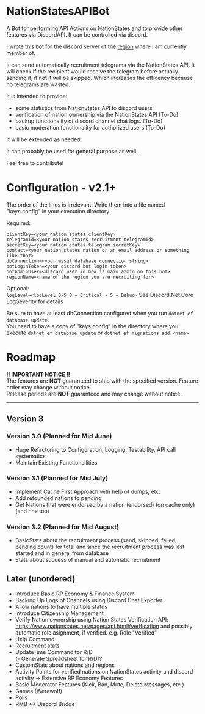 # NationStatesAPIBot
A Bot for performing API Actions on NationStates and to provide other features via DiscordAPI. It can be controlled via discord.

I wrote this bot for the discord server of the [region](https://www.nationstates.net/region=the_free_nations_region "The Free Nations Region") where i am currently member of. 

It can send automatically recruitment telegrams via the NationStates API.
It will check if the recipient would receive the telegram before actually sending it, if not it will be skipped. Which increases the efficency because no telegrams are wasted.

It is intended to provide:
  - some statistics from NationStates API to discord users
  - verification of nation ownership via the NationStates API (To-Do)
  - backup functionality of discord channel chat logs. (To-Do)
  - basic moderation functionality for authorized users (To-Do)
  
It will be extended as needed.

It can probably be used for general purpose as well.

Feel free to contribute!

# Configuration - v2.1+

The order of the lines is irrelevant. Write them into a file named "keys.config" in your execution directory.  

Required:

`clientKey=<your nation states clientKey>`  
`telegramId=<your nation states recruitment telegramId>`  
`secretKey=<your nation states telegram secretKey>`  
`contact=<your nation states nation or an email address or something like that>`  
`dbConnection=<your mysql database connection string>`  
`botLoginToken=<your discord bot login token>`  
`botAdminUser=<discord user id how is main admin on this bot>`  
`regionName=<name of the region you are recruiting for>`
  
Optional:  
`logLevel=<logLevel 0-5 0 = Critical - 5 = Debug>`
See Discord.Net.Core LogSeverity for details

Be sure to have at least dbConnection configured when you run `dotnet ef database update`.  
You need to have a copy of "keys.config" in the directory where you execute `dotnet ef database update` or `dotnet ef migrations add <name>`

# Roadmap

**!! IMPORTANT NOTICE !!**  
The features are **NOT** guaranteed to ship with the specified version. Feature order may change without notice.  
Release periods are **NOT** guaranteed and may change without notice. 

---
## Version 3
  
### Version 3.0 (Planned for Mid June)
- Huge Refactoring to Configuration, Logging, Testability, API call systematics
- Maintain Existing Functionallities 

### Version 3.1 (Planned for Mid July)
- Implement Cache First Approach with help of dumps, etc.
- Add refounded nations to pending  
- Get Nations that were endorsed by a nation (endorsed) (on cache only) (and nne too)

### Version 3.2 (Planned for Mid August)
- BasicStats about the recruitment process (send, skipped, failed, pending count) for total and since the recruitment process was last started and in general from database
- Stats about success of manual and automatic recruitment

## Later (unordered)
- Introduce Basic RP Economy & Finance System
- Backing Up Logs of Channels using Discord Chat Exporter
- Allow nations to have multiple status
- Introduce Citizenship Management
- Verify Nation ownership using Nation States Verification API: https://www.nationstates.net/pages/api.html#verification and possibly automatic role asignment, if verified. e.g. Role "Verified"
- Help Command
- Recruitment stats
- UpdateTime Command for R/D  
(- Generate Spreadsheet for R/D)?
- CustomStats about nations and regions
- Activity Points for verified nations on NationStates activity and discord activity -> Extensive RP Economy Features
- Basic Moderator Features (Kick, Ban, Mute, Delete Messages, etc.)
- Games (Werewolf)  
- Polls
- RMB <-> Discord Bridge

